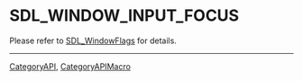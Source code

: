 # SDL_WINDOW_INPUT_FOCUS

Please refer to [SDL_WindowFlags](SDL_WindowFlags) for details.

----
[CategoryAPI](CategoryAPI), [CategoryAPIMacro](CategoryAPIMacro)

